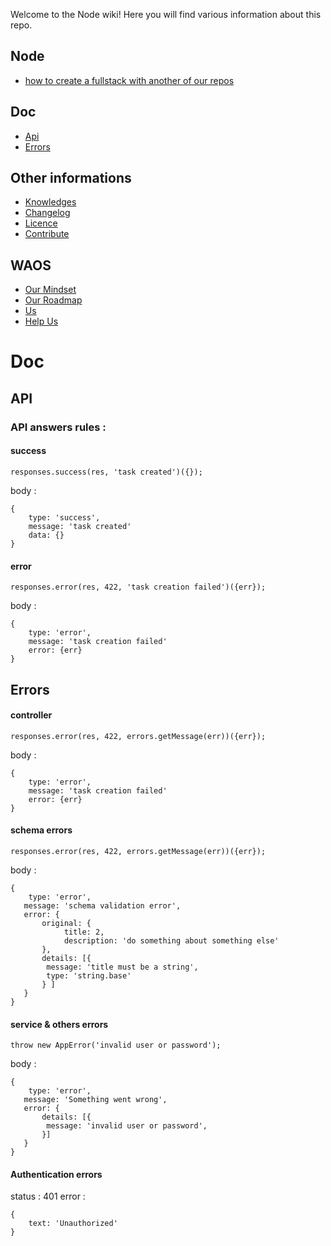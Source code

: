 Welcome to the Node wiki! Here you will find various information about this repo.

## Node 

* [how to create a fullstack with another of our repos](https://github.com/weareopensource/weareopensource.github.io/wiki)

## Doc 

* [Api](https://github.com/weareopensource/Node/blob/master/WIKI.md#API)
* [Errors](https://github.com/weareopensource/Node/blob/master/WIKI.md#Errors)

## Other informations

* [Knowledges](https://github.com/weareopensource/Node/blob/master/KNOWLEDGES.md)
* [Changelog](https://github.com/weareopensource/Node/blob/master/CHANGELOG.md)
* [Licence](https://github.com/weareopensource/Node/blob/master/LICENSE.md)
* [Contribute](https://github.com/weareopensource/weareopensource.github.io/wiki/Contribute)

## WAOS

* [Our Mindset](https://weareopensource.me/introduction/)
* [Our Roadmap](https://github.com/weareopensource/weareopensource.github.io/projects)
* [Us](https://github.com/weareopensource/weareopensource.github.io/wiki/Us)
* [Help Us](https://github.com/weareopensource/weareopensource.github.io/wiki/HelpUs)

# Doc

## API

### API answers rules : 

#### success

`responses.success(res, 'task created')({});`

body : 

```
{ 
	type: 'success', 
	message: 'task created' 
	data: {}
}
```

#### error

`responses.error(res, 422, 'task creation failed')({err});`

body : 

```
{ 
	type: 'error', 
	message: 'task creation failed' 
	error: {err}
}
```

## Errors

#### controller

`responses.error(res, 422, errors.getMessage(err))({err});`

body : 

```
{ 
	type: 'error', 
	message: 'task creation failed' 
	error: {err}
}
```

#### schema errors

`responses.error(res, 422, errors.getMessage(err))({err});`

body : 

```
{ 
	type: 'error',
   message: 'schema validation error',
   error: { 
       original: { 
            title: 2, 
            description: 'do something about something else' 
       },
       details: [{ 
       	message: 'title must be a string', 
       	type: 'string.base' 
       } ] 
   } 
}
```

#### service & others errors

`throw new AppError('invalid user or password');`

body : 

```
{ 
	type: 'error',
   message: 'Something went wrong',
   error: { 
       details: [{ 
       	message: 'invalid user or password', 
       }] 
   } 
}
```

#### Authentication errors

status : 401 
error : 

```
{
	text: 'Unauthorized'
}
```
